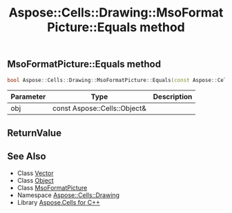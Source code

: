 ﻿---
title: Aspose::Cells::Drawing::MsoFormatPicture::Equals method
linktitle: Equals
second_title: Aspose.Cells for C++ API Reference
description: 'How to use Equals method of Aspose::Cells::Drawing::MsoFormatPicture class in C++.'
type: docs
weight: 3700
url: /cpp/aspose.cells.drawing/msoformatpicture/equals/
---
## MsoFormatPicture::Equals method




```cpp
bool Aspose::Cells::Drawing::MsoFormatPicture::Equals(const Aspose::Cells::Object &obj)
```


| Parameter | Type | Description |
| --- | --- | --- |
| obj | const Aspose::Cells::Object\& |  |

## ReturnValue



## See Also

* Class [Vector](../../../aspose.cells/vector/)
* Class [Object](../../../aspose.cells/object/)
* Class [MsoFormatPicture](../)
* Namespace [Aspose::Cells::Drawing](../../)
* Library [Aspose.Cells for C++](../../../)
